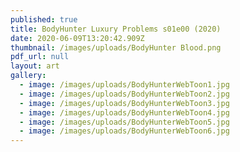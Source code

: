 ```yaml
---
published: true
title: BodyHunter Luxury Problems s01e00 (2020)
date: 2020-06-09T13:20:42.909Z
thumbnail: /images/uploads/BodyHunter Blood.png
pdf_url: null
layout: art
gallery:
  - image: /images/uploads/BodyHunterWebToon1.jpg
  - image: /images/uploads/BodyHunterWebToon2.jpg
  - image: /images/uploads/BodyHunterWebToon3.jpg
  - image: /images/uploads/BodyHunterWebToon4.jpg
  - image: /images/uploads/BodyHunterWebToon5.jpg
  - image: /images/uploads/BodyHunterWebToon6.jpg
---
```


